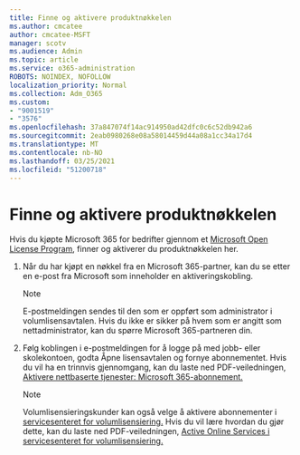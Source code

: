 ```yaml
---
title: Finne og aktivere produktnøkkelen
ms.author: cmcatee
author: cmcatee-MSFT
manager: scotv
ms.audience: Admin
ms.topic: article
ms.service: o365-administration
ROBOTS: NOINDEX, NOFOLLOW
localization_priority: Normal
ms.collection: Adm_O365
ms.custom:
- "9001519"
- "3576"
ms.openlocfilehash: 37a847074f14ac914950ad42dfc0c6c52db942a6
ms.sourcegitcommit: 2eab0980268e08a58014459d44a08a1cc34a17d4
ms.translationtype: MT
ms.contentlocale: nb-NO
ms.lasthandoff: 03/25/2021
ms.locfileid: "51200718"
---
```

# <a name="find-and-activate-my-product-key"></a>Finne og aktivere produktnøkkelen

Hvis du kjøpte Microsoft 365 for bedrifter gjennom et [Microsoft Open License Program](https://go.microsoft.com/fwlink/p/?LinkID=613298), finner og aktiverer du produktnøkkelen her.

1. Når du har kjøpt en nøkkel fra en Microsoft 365-partner, kan du se etter en e-post fra Microsoft som inneholder en aktiveringskobling.

    > [!NOTE]
    > E-postmeldingen sendes til den som er oppført som administrator i volumlisensavtalen. Hvis du ikke er sikker på hvem som er angitt som nettadministrator, kan du spørre Microsoft 365-partneren din.
1. Følg koblingen i e-postmeldingen for å logge på med jobb- eller skolekontoen, godta Åpne lisensavtalen og fornye abonnementet. Hvis du vil ha en trinnvis gjennomgang, kan du laste ned PDF-veiledningen, [Aktivere nettbaserte tjenester: Microsoft 365-abonnement.](https://go.microsoft.com/fwlink/p/?LinkId=618100)

    > [!NOTE]
    > Volumlisensieringskunder kan også velge å aktivere abonnementer i [servicesenteret for volumlisensiering.](https://go.microsoft.com/fwlink/p/?LinkID=282016) Hvis du vil lære hvordan du gjør dette, kan du laste ned PDF-veiledningen, [Active Online Services i servicesenteret for volumlisensiering.](https://go.microsoft.com/fwlink/p/?LinkId=618096)
